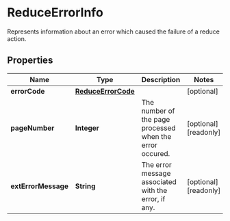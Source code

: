 

# ReduceErrorInfo

Represents information about an error which caused the failure of a reduce action.
## Properties

Name | Type | Description | Notes
------------ | ------------- | ------------- | -------------
**errorCode** | [**ReduceErrorCode**](ReduceErrorCode.md) |  |  [optional]
**pageNumber** | **Integer** | The number of the page processed when the error occured. |  [optional] [readonly]
**extErrorMessage** | **String** | The error message associated with the error, if any. |  [optional] [readonly]



